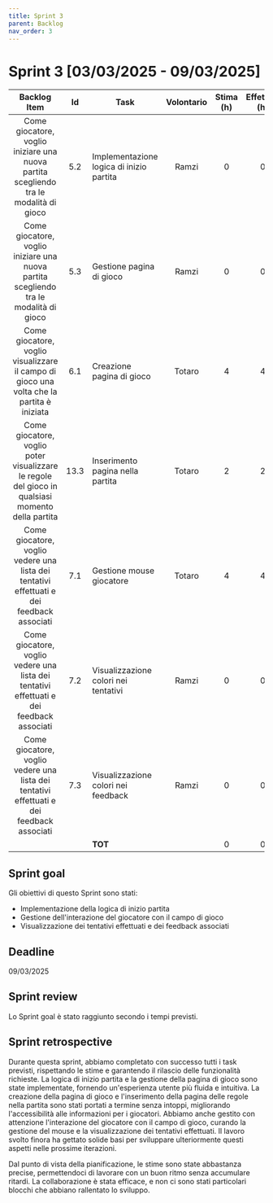 ```yaml
---
title: Sprint 3
parent: Backlog
nav_order: 3
---
```

# Sprint 3 [03/03/2025 - 09/03/2025]


|                                           Backlog Item                                            |  Id  | Task                                     | Volontario | Stima (h) | Effettivo (h) |
|:-------------------------------------------------------------------------------------------------:|:----:|------------------------------------------|:----------:|:---------:|:-------------:|
|       Come giocatore, voglio iniziare una nuova partita scegliendo tra le modalità di gioco       | 5.2  | Implementazione logica di inizio partita |   Ramzi    |     0     |       0       |
|       Come giocatore, voglio iniziare una nuova partita scegliendo tra le modalità di gioco       | 5.3  | Gestione pagina di gioco                 |   Ramzi    |     0     |       0       |
|     Come giocatore, voglio visualizzare il campo di gioco una volta che la partita è iniziata     | 6.1  | Creazione pagina di gioco                |   Totaro   |     4     |       4       |
| Come giocatore, voglio poter visualizzare le regole del gioco in qualsiasi momento della partita  | 13.3 | Inserimento pagina nella partita         |   Totaro   |     2     |       2       |
|     Come giocatore, voglio vedere una lista dei tentativi effettuati e dei feedback associati     | 7.1  | Gestione mouse giocatore                 |   Totaro   |     4     |       4       |
|     Come giocatore, voglio vedere una lista dei tentativi effettuati e dei feedback associati     | 7.2  | Visualizzazione colori nei tentativi     |   Ramzi    |     0     |       0       |
|     Come giocatore, voglio vedere una lista dei tentativi effettuati e dei feedback associati     | 7.3  | Visualizzazione colori nei feedback      |   Ramzi    |     0     |       0       |
|                                                                                                   |      | **TOT**                                  |            |     0     |       0       |

## Sprint goal

Gli obiettivi di questo Sprint sono stati:

- Implementazione della logica di inizio partita
- Gestione dell'interazione del giocatore con il campo di gioco
- Visualizzazione dei tentativi effettuati e dei feedback associati

## Deadline

09/03/2025

## Sprint review
Lo Sprint goal è stato raggiunto secondo i tempi previsti.

## Sprint retrospective
Durante questa sprint, abbiamo completato con successo tutti i task previsti, rispettando le stime e garantendo il rilascio delle funzionalità richieste. La logica di inizio partita e la 
gestione della pagina di gioco sono state implementate, fornendo un'esperienza utente più fluida e intuitiva. La creazione della pagina di gioco e l'inserimento della pagina delle regole nella 
partita sono stati portati a termine senza intoppi, migliorando l'accessibilità alle informazioni per i giocatori.
Abbiamo anche gestito con attenzione l'interazione del giocatore con il campo di gioco, curando la gestione del mouse e la visualizzazione dei tentativi effettuati.
Il lavoro svolto finora ha gettato solide basi per sviluppare ulteriormente questi aspetti nelle prossime iterazioni.

Dal punto di vista della pianificazione, le stime sono state abbastanza precise, permettendoci di lavorare con un buon ritmo senza accumulare ritardi. La collaborazione è stata efficace, e non 
ci sono stati particolari blocchi che abbiano rallentato lo sviluppo.
